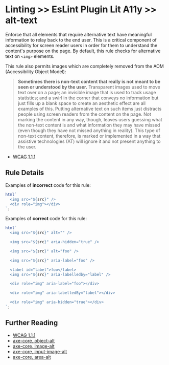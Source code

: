 # Linting >> EsLint Plugin Lit A11y >> alt-text

Enforce that all elements that require alternative text have meaningful information to relay back to the end user. This is a critical component of accessibility for screen reader users in order for them to understand the content's purpose on the page. By default, this rule checks for alternative text on `<img>` elements.

This rule also permits images which are completely removed from the <acronym>AOM (Accessibility Object Model)</acronym>:

> **Sometimes there is non-text content that really is not meant to be seen or understood by the user.** Transparent images used to move text over on a page; an invisible image that is used to track usage statistics; and a swirl in the corner that conveys no information but just fills up a blank space to create an aesthetic effect are all examples of this. Putting alternative text on such items just distracts people using screen readers from the content on the page. Not marking the content in any way, though, leaves users guessing what the non-text content is and what information they may have missed (even though they have not missed anything in reality). This type of non-text content, therefore, is marked or implemented in a way that assistive technologies (AT) will ignore it and not present anything to the user.

- [WCAG 1.1.1](https://www.w3.org/WAI/WCAG21/Understanding/non-text-content.html#examples)

## Rule Details

Examples of **incorrect** code for this rule:

```js
html`
  <img src="${src}" />
  <div role="img"></div>
`;
```

Examples of **correct** code for this rule:

```js
html`
  <img src="${src}" alt="" />

  <img src="${src}" aria-hidden="true" />

  <img src="${src}" alt="foo" />

  <img src="${src}" aria-label="foo" />

  <label id="label">foo</label>
  <img src="${src}" aria-labelledby="label" />

  <div role="img" aria-label="foo"></div>

  <div role="img" aria-labelledBy="label"></div>

  <div role="img" aria-hidden="true"></div>
`;
```

## Further Reading

- [WCAG 1.1.1](https://www.w3.org/WAI/WCAG21/Understanding/non-text-content.html)
- [axe-core, object-alt](https://dequeuniversity.com/rules/axe/3.2/object-alt)
- [axe-core, image-alt](https://dequeuniversity.com/rules/axe/3.2/image-alt)
- [axe-core, input-image-alt](https://dequeuniversity.com/rules/axe/3.2/input-image-alt)
- [axe-core, area-alt](https://dequeuniversity.com/rules/axe/3.2/area-alt)
